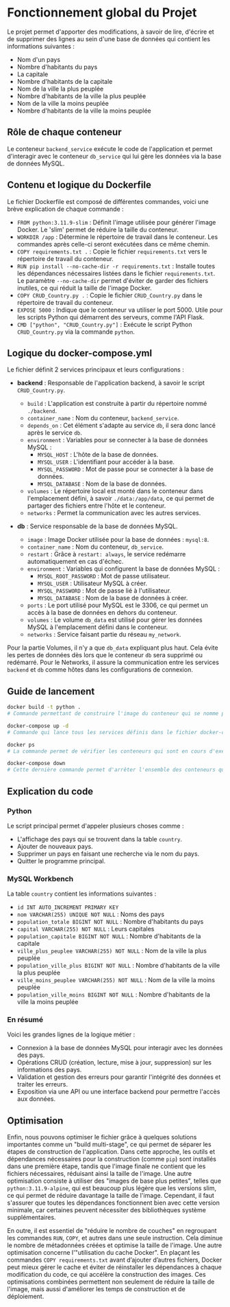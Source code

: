 # Fonctionnement global du Projet

Le projet permet d'apporter des modifications, à savoir de lire, d'écrire et de supprimer des lignes au sein d'une base de données qui contient les informations suivantes :
- Nom d'un pays
- Nombre d'habitants du pays
- La capitale
- Nombre d'habitants de la capitale
- Nom de la ville la plus peuplée
- Nombre d'habitants de la ville la plus peuplée
- Nom de la ville la moins peuplée
- Nombre d'habitants de la ville la moins peuplée

## Rôle de chaque conteneur

Le conteneur `backend_service` exécute le code de l'application et permet d'interagir avec le conteneur `db_service` qui lui gère les données via la base de données MySQL.

## Contenu et logique du Dockerfile

Le fichier Dockerfile est composé de différentes commandes, voici une brève explication de chaque commande :
- `FROM python:3.11.9-slim` : Définit l'image utilisée pour générer l'image Docker. Le 'slim' permet de réduire la taille du conteneur.
- `WORKDIR /app` : Détermine le répertoire de travail dans le conteneur. Les commandes après celle-ci seront exécutées dans ce même chemin.
- `COPY requirements.txt .` : Copie le fichier `requirements.txt` vers le répertoire de travail du conteneur.
- `RUN pip install --no-cache-dir -r requirements.txt` : Installe toutes les dépendances nécessaires listées dans le fichier `requirements.txt`. Le paramètre `--no-cache-dir` permet d'éviter de garder des fichiers inutiles, ce qui réduit la taille de l'image Docker.
- `COPY CRUD_Country.py .` : Copie le fichier `CRUD_Country.py` dans le répertoire de travail du conteneur.
- `EXPOSE 5000` : Indique que le conteneur va utiliser le port 5000. Utile pour les scripts Python qui démarrent des serveurs, comme l'API Flask.
- `CMD ["python", "CRUD_Country.py"]` : Exécute le script Python `CRUD_Country.py` via la commande `python`.

## Logique du docker-compose.yml

Le fichier définit 2 services principaux et leurs configurations :
- **backend** : Responsable de l'application backend, à savoir le script `CRUD_Country.py`.
  - `build` : L'application est construite à partir du répertoire nommé `./backend`.
  - `container_name` : Nom du conteneur, `backend_service`.
  - `depends_on` : Cet élément s'adapte au service `db`, il sera donc lancé après le service `db`.
  - `environment` : Variables pour se connecter à la base de données MySQL :
    - `MYSQL_HOST` : L'hôte de la base de données.
    - `MYSQL_USER` : L'identifiant pour accéder à la base.
    - `MYSQL_PASSWORD` : Mot de passe pour se connecter à la base de données.
    - `MYSQL_DATABASE` : Nom de la base de données.
  - `volumes` : Le répertoire local est monté dans le conteneur dans l'emplacement défini, à savoir `./data:/app/data`, ce qui permet de partager des fichiers entre l'hôte et le conteneur.
  - `networks` : Permet la communication avec les autres services.

- **db** : Service responsable de la base de données MySQL.
  - `image` : Image Docker utilisée pour la base de données : `mysql:8`.
  - `container_name` : Nom du conteneur, `db_service`.
  - `restart` : Grâce à `restart: always`, le service redémarre automatiquement en cas d'échec.
  - `environment` : Variables qui configurent la base de données MySQL :
    - `MYSQL_ROOT_PASSWORD` : Mot de passe utilisateur.
    - `MYSQL_USER` : Utilisateur MySQL à créer.
    - `MYSQL_PASSWORD` : Mot de passe lié à l'utilisateur.
    - `MYSQL_DATABASE` : Nom de la base de données à créer.
  - `ports` : Le port utilisé pour MySQL est le 3306, ce qui permet un accès à la base de données en dehors du conteneur.
  - `volumes` : Le volume `db_data` est utilisé pour gérer les données MySQL à l'emplacement défini dans le conteneur.
  - `networks` : Service faisant partie du réseau `my_network`.

Pour la partie Volumes, il n'y a que `db_data` expliquant plus haut. Cela évite les pertes de données dès lors que le conteneur `db` sera supprimé ou redémarré. Pour le Networks, il assure la communication entre les services `backend` et `db` comme hôtes dans les configurations de connexion.

## Guide de lancement

```sh
docker build -t python .
# Commande permettant de construire l'image du conteneur qui se nomme python

docker-compose up -d
# Commande qui lance tous les services définis dans le fichier docker-compose.yml (-d lance les services en mode détaché, c'est-à-dire qu'ils se lancent en arrière-plan).

docker ps
# La commande permet de vérifier les conteneurs qui sont en cours d'exécution.

docker-compose down
# Cette dernière commande permet d'arrêter l'ensemble des conteneurs qui ont été démarrés auparavant.
```

## Explication du code

### Python

Le script principal permet d'appeler plusieurs choses comme :
- L'affichage des pays qui se trouvent dans la table `country`.
- Ajouter de nouveaux pays.
- Supprimer un pays en faisant une recherche via le nom du pays.
- Quitter le programme principal.

### MySQL Workbench

La table `country` contient les informations suivantes :
- `id INT AUTO_INCREMENT PRIMARY KEY`
- `nom VARCHAR(255) UNIQUE NOT NULL` : Noms des pays
- `population_totale BIGINT NOT NULL` : Nombre d'habitants du pays
- `capital VARCHAR(255) NOT NULL` : Leurs capitales
- `population_capitale BIGINT NOT NULL` : Nombre d'habitants de la capitale
- `ville_plus_peuplee VARCHAR(255) NOT NULL` : Nom de la ville la plus peuplée
- `population_ville_plus BIGINT NOT NULL` : Nombre d'habitants de la ville la plus peuplée
- `ville_moins_peuplee VARCHAR(255) NOT NULL` : Nom de la ville la moins peuplée
- `population_ville_moins BIGINT NOT NULL` : Nombre d'habitants de la ville la moins peuplée

### En résumé

Voici les grandes lignes de la logique métier :
- Connexion à la base de données MySQL pour interagir avec les données des pays.
- Opérations CRUD (création, lecture, mise à jour, suppression) sur les informations des pays.
- Validation et gestion des erreurs pour garantir l'intégrité des données et traiter les erreurs.
- Exposition via une API ou une interface backend pour permettre l'accès aux données.

## Optimisation

Enfin, nous pouvons optimiser le fichier grâce à quelques solutions importantes comme un "build multi-stage", ce qui permet de séparer les étapes de construction de l'application. Dans cette approche, les outils et dépendances nécessaires pour la construction (comme `pip`) sont installés dans une première étape, tandis que l'image finale ne contient que les fichiers nécessaires, réduisant ainsi la taille de l'image. Une autre optimisation consiste à utiliser des "images de base plus petites", telles que `python:3.11.9-alpine`, qui est beaucoup plus légère que les versions slim, ce qui permet de réduire davantage la taille de l'image. Cependant, il faut s'assurer que toutes les dépendances fonctionnent bien avec cette version minimale, car certaines peuvent nécessiter des bibliothèques système supplémentaires.

En outre, il est essentiel de "réduire le nombre de couches" en regroupant les commandes `RUN`, `COPY`, et autres dans une seule instruction. Cela diminue le nombre de métadonnées créées et optimise la taille de l'image. Une autre optimisation concerne l'"utilisation du cache Docker". En plaçant les commandes `COPY requirements.txt` avant d’ajouter d’autres fichiers, Docker peut mieux gérer le cache et éviter de réinstaller les dépendances à chaque modification du code, ce qui accélère la construction des images. Ces optimisations combinées permettent non seulement de réduire la taille de l'image, mais aussi d'améliorer les temps de construction et de déploiement.